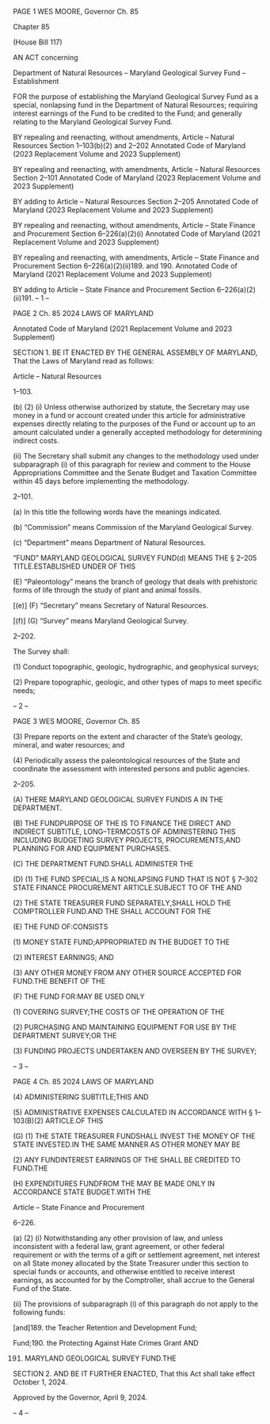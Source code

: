 PAGE 1
WES MOORE, Governor Ch. 85

Chapter 85

(House Bill 117)

AN ACT concerning

Department of Natural Resources – Maryland Geological Survey Fund –
Establishment

FOR the purpose of establishing the Maryland Geological Survey Fund as a special,
nonlapsing fund in the Department of Natural Resources; requiring interest
earnings of the Fund to be credited to the Fund; and generally relating to the
Maryland Geological Survey Fund.

BY repealing and reenacting, without amendments,
Article – Natural Resources
Section 1–103(b)(2) and 2–202
Annotated Code of Maryland
(2023 Replacement Volume and 2023 Supplement)

BY repealing and reenacting, with amendments,
Article – Natural Resources
Section 2–101
Annotated Code of Maryland
(2023 Replacement Volume and 2023 Supplement)

BY adding to
Article – Natural Resources
Section 2–205
Annotated Code of Maryland
(2023 Replacement Volume and 2023 Supplement)

BY repealing and reenacting, without amendments,
Article – State Finance and Procurement
Section 6–226(a)(2)(i)
Annotated Code of Maryland
(2021 Replacement Volume and 2023 Supplement)

BY repealing and reenacting, with amendments,
Article – State Finance and Procurement
Section 6–226(a)(2)(ii)189. and 190.
Annotated Code of Maryland
(2021 Replacement Volume and 2023 Supplement)

BY adding to
Article – State Finance and Procurement
Section 6–226(a)(2)(ii)191.
– 1 –

PAGE 2
Ch. 85 2024 LAWS OF MARYLAND

Annotated Code of Maryland
(2021 Replacement Volume and 2023 Supplement)

SECTION 1. BE IT ENACTED BY THE GENERAL ASSEMBLY OF MARYLAND,
That the Laws of Maryland read as follows:

Article – Natural Resources

1–103.

(b) (2) (i) Unless otherwise authorized by statute, the Secretary may use
money in a fund or account created under this article for administrative expenses directly
relating to the purposes of the Fund or account up to an amount calculated under a
generally accepted methodology for determining indirect costs.

(ii) The Secretary shall submit any changes to the methodology used
under subparagraph (i) of this paragraph for review and comment to the House
Appropriations Committee and the Senate Budget and Taxation Committee within 45 days
before implementing the methodology.

2–101.

(a) In this title the following words have the meanings indicated.

(b) “Commission” means Commission of the Maryland Geological Survey.

(c) “Department” means Department of Natural Resources.

“FUND” MARYLAND GEOLOGICAL SURVEY FUND(d) MEANS THE
§ 2–205 TITLE.ESTABLISHED UNDER OF THIS

(E) “Paleontology” means the branch of geology that deals with prehistoric forms
of life through the study of plant and animal fossils.

[(e)] (F) “Secretary” means Secretary of Natural Resources.

[(f)] (G) “Survey” means Maryland Geological Survey.

2–202.

The Survey shall:

(1) Conduct topographic, geologic, hydrographic, and geophysical surveys;

(2) Prepare topographic, geologic, and other types of maps to meet specific
needs;

– 2 –

PAGE 3
WES MOORE, Governor Ch. 85

(3) Prepare reports on the extent and character of the State’s geology,
mineral, and water resources; and

(4) Periodically assess the paleontological resources of the State and
coordinate the assessment with interested persons and public agencies.

2–205.

(A) THERE MARYLAND GEOLOGICAL SURVEY FUNDIS A IN THE
DEPARTMENT.

(B) THE FUNDPURPOSE OF THE IS TO FINANCE THE DIRECT AND INDIRECT
SUBTITLE, LONG–TERMCOSTS OF ADMINISTERING THIS INCLUDING BUDGETING
SURVEY PROJECTS, PROCUREMENTS,AND PLANNING FOR AND EQUIPMENT
PURCHASES.

(C) THE DEPARTMENT FUND.SHALL ADMINISTER THE

(D) (1) THE FUND SPECIAL,IS A NONLAPSING FUND THAT IS NOT
§ 7–302 STATE FINANCE PROCUREMENT ARTICLE.SUBJECT TO OF THE AND

(2) THE STATE TREASURER FUND SEPARATELY,SHALL HOLD THE
COMPTROLLER FUND.AND THE SHALL ACCOUNT FOR THE

(E) THE FUND OF:CONSISTS

(1) MONEY STATE FUND;APPROPRIATED IN THE BUDGET TO THE

(2) INTEREST EARNINGS; AND

(3) ANY OTHER MONEY FROM ANY OTHER SOURCE ACCEPTED FOR
FUND.THE BENEFIT OF THE

(F) THE FUND FOR:MAY BE USED ONLY

(1) COVERING SURVEY;THE COSTS OF THE OPERATION OF THE

(2) PURCHASING AND MAINTAINING EQUIPMENT FOR USE BY THE
DEPARTMENT SURVEY;OR THE

(3) FUNDING PROJECTS UNDERTAKEN AND OVERSEEN BY THE
SURVEY;

– 3 –

PAGE 4
Ch. 85 2024 LAWS OF MARYLAND

(4) ADMINISTERING SUBTITLE;THIS AND

(5) ADMINISTRATIVE EXPENSES CALCULATED IN ACCORDANCE WITH
§ 1–103(B)(2) ARTICLE.OF THIS

(G) (1) THE STATE TREASURER FUNDSHALL INVEST THE MONEY OF THE
STATE INVESTED.IN THE SAME MANNER AS OTHER MONEY MAY BE

(2) ANY FUNDINTEREST EARNINGS OF THE SHALL BE CREDITED TO
FUND.THE

(H) EXPENDITURES FUNDFROM THE MAY BE MADE ONLY IN ACCORDANCE
STATE BUDGET.WITH THE

Article – State Finance and Procurement

6–226.

(a) (2) (i) Notwithstanding any other provision of law, and unless
inconsistent with a federal law, grant agreement, or other federal requirement or with the
terms of a gift or settlement agreement, net interest on all State money allocated by the
State Treasurer under this section to special funds or accounts, and otherwise entitled to
receive interest earnings, as accounted for by the Comptroller, shall accrue to the General
Fund of the State.

(ii) The provisions of subparagraph (i) of this paragraph do not apply
to the following funds:

[and]189. the Teacher Retention and Development Fund;

Fund;190. the Protecting Against Hate Crimes Grant AND

191. MARYLAND GEOLOGICAL SURVEY FUND.THE

SECTION 2. AND BE IT FURTHER ENACTED, That this Act shall take effect
October 1, 2024.

Approved by the Governor, April 9, 2024.

– 4 –